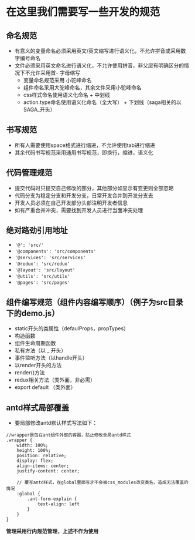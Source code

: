 # 在这里我们需要写一些开发的规范

## 命名规范 
- 有意义的变量命名必须采用英文/英文缩写进行语义化，不允许拼音或采用数字编号命名
- 文件必须采用英文命名进行语义化，不允许使用拼音，非父层有明确区分的情况下不允许采用首- 字母缩写
  - 变量命名规范采用 小驼峰命名
  - 组件命名采用大驼峰命名，其余文件采用小驼峰命名
  - css样式命名使用语义化命名 + 中划线
  - action.type命名使用语义化命名（全大写） + 下划线（saga相关的以SAGA_开头）

## 书写规范 
- 所有人需要使用space格式进行缩进，不允许使用tab进行缩进
- 其余代码书写规范采用通用书写规范，即换行，缩进，语义化
    
## 代码管理规范 
- 提交代码时只提交自己修改的部分，其他部分如显示有变更则全部忽略
- 代码分支为稳定分支和开发分支，日常开发合并到开发分支去
- 开发人员必须在自己开发部分头部注明开发者信息
- 如有严重合并冲突，需要找到开发人员进行当面冲突处理

## 绝对路劲引用地址
- `'@': 'src/'`
- `'@components': 'src/components'`
- `'@services': 'src/services'`
- `'@redux': 'src/redux'`
- `'@layout': 'src/layout'`
- `'@utils': 'src/utils'`
- `'@pages': 'src/pages'`

## 组件编写规范（组件内容编写顺序）（例子为src目录下的demo.js）
- static开头的类属性（defaulProps，propTypes）
- 构造函数
- 组件生命周期函数
- 私有方法（以 _ 开头）
- 事件监听方法（以handle开头）
- 以render开头的方法
- render()方法
- redux相关方法（类外面，非必需）
- export default （类外面）

## antd样式局部覆盖
- 要局部修改antd默认样式写法如下：
```
//wrapper是包在ant组件外部的容器，防止修改全局antd样式
.wrapper {
    width: 100%;
    height: 100%;
    position: relative;
    display: flex;
    align-items: center;
    justify-content: center;

    // 覆写antd样式，在global里面写才不会被css_modules改变类名，造成无法覆盖的情况
    :global {
        .ant-form-explain {
            text-align: left
        }
    }
}
```

**管理采用行内规范管理，上述不作为使用**
